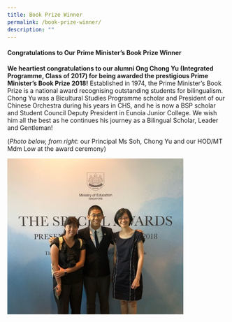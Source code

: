```yaml
---
title: Book Prize Winner
permalink: /book-prize-winner/
description: ""
---
```

#### Congratulations to Our Prime Minister’s Book Prize Winner

**We heartiest congratulations to our alumni Ong Chong Yu (Integrated Programme, Class of 2017) for being awarded the prestigious Prime Minister’s Book Prize 2018!** Established in 1974, the Prime Minister’s Book Prize is a national award recognising outstanding students for bilingualism. Chong Yu was a Bicultural Studies Programme scholar and President of our Chinese Orchestra during his years in CHS, and he is now a BSP scholar and Student Council Deputy President in Eunoia Junior College. We wish him all the best as he continues his journey as a Bilingual Scholar, Leader and Gentleman!

(_Photo below, from right_: our Principal Ms Soh, Chong Yu and our HOD/MT Mdm Low at the award ceremony)

<img src="/images/bpw1.png" style="width:80%">